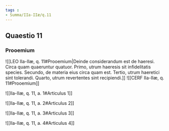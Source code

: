 ```yaml
---
tags : 
- Summa/IIa-IIæ/q.11
---
```


## Quaestio 11

### Prooemium

![[LEO IIa-IIæ, q. 11#Prooemium|Deinde considerandum est de haeresi. Circa quam quaeruntur quatuor. Primo, utrum haeresis sit infidelitatis species. Secundo, de materia eius circa quam est. Tertio, utrum haeretici sint tolerandi. Quarto, utrum revertentes sint recipiendi.]]
![[CERF IIa-IIæ, q. 11#Prooemium]]

![[IIa-IIæ, q. 11, a. 1#Articulus 1]]

![[IIa-IIæ, q. 11, a. 2#Articulus 2]]

![[IIa-IIæ, q. 11, a. 3#Articulus 3]]

![[IIa-IIæ, q. 11, a. 4#Articulus 4]]

